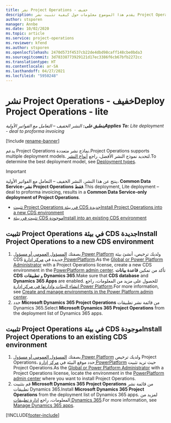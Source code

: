 ```yaml
---
title: نشر Project Operations - خفيف
description: يقدم هذا الموضوع معلومات حول كيفية تثبيت نشر Project Operations Lite – التعامل مع الفواتير الأولية‬.
author: stsporen
manager: Annbe
ms.date: 10/02/2020
ms.topic: article
ms.service: project-operations
ms.reviewer: kfend
ms.author: stsporen
ms.openlocfilehash: 2470d573f4537cb22de4dbd98caff148cbe0bda3
ms.sourcegitcommit: 3d78338773929121d17ec3386f6cb67bfb2272cc
ms.translationtype: HT
ms.contentlocale: ar-SA
ms.lasthandoff: 04/27/2021
ms.locfileid: "5950248"
---
```

# <a name="deploy-project-operations---lite"></a><span data-ttu-id="aebb5-103">نشر Project Operations - خفيف</span><span class="sxs-lookup"><span data-stu-id="aebb5-103">Deploy Project Operations - lite</span></span>

<span data-ttu-id="aebb5-104">_**ينطبق على:** النشر الخفيف – التعامل مع الفواتير الأولية_</span><span class="sxs-lookup"><span data-stu-id="aebb5-104">_**Applies To:** Lite deployment - deal to proforma invoicing_</span></span>

[!include [rename-banner](~/includes/cc-data-platform-banner.md)]

<span data-ttu-id="aebb5-105">يدعم Project Operations نماذج نشر متعددة.</span><span class="sxs-lookup"><span data-stu-id="aebb5-105">Project Operations supports multiple deployment models.</span></span> <span data-ttu-id="aebb5-106">لتحديد نموذج النشر الأفضل، راجع [أنواع النشر](determine-deployment-type.md).</span><span class="sxs-lookup"><span data-stu-id="aebb5-106">To determine the best deployment model, see [Deployment types](determine-deployment-type.md).</span></span>


> [!IMPORTANT]
> <span data-ttu-id="aebb5-107">ينتج عن هذا النشر، النشر الخفيف – التعامل مع الفواتير الأولية، **Common Data Service-نشر Project Operations فقط**.</span><span class="sxs-lookup"><span data-stu-id="aebb5-107">This deployment, Lite deployment – deal to proforma invoicing, results in a **Common Data Service-only deployment of Project Operations**.</span></span>

- [<span data-ttu-id="aebb5-108">تثبيت Project Operations في بيئة CDS جديدة</span><span class="sxs-lookup"><span data-stu-id="aebb5-108">Install Project Operations into a new CDS environment</span></span>](#new)
- [<span data-ttu-id="aebb5-109">تثبيت في بيئة CDS موجودة</span><span class="sxs-lookup"><span data-stu-id="aebb5-109">Install into an existing CDS environment</span></span>](#existing)



## <a name="install-project-operations-to-a-new-cds-environment"></a><a name="new"></a><span data-ttu-id="aebb5-110">تثبيت Project Operations في بيئة CDS جديدة</span><span class="sxs-lookup"><span data-stu-id="aebb5-110">Install Project Operations to a new CDS environment</span></span>

1. <span data-ttu-id="aebb5-111">بصفتك [المسؤول العمومي أو مسؤول Power Platform](/power-platform/admin/global-service-administrators-can-administer-without-license) ولديك ترخيص، أنشئ بيئة CDS جديدة في [مركز إدارة PowerPlatform](https://admin.powerplatform.com).</span><span class="sxs-lookup"><span data-stu-id="aebb5-111">As the [Global or Power Platform Administrator](/power-platform/admin/global-service-administrators-can-administer-without-license) with a Project Operations license, create a new CDS environment in the [PowerPlatform admin center](https://admin.powerplatform.com).</span></span> <span data-ttu-id="aebb5-112">تأكد من تمكين **قاعدة بيانات CDS** و **تطبيقات Dynamics 365**.</span><span class="sxs-lookup"><span data-stu-id="aebb5-112">Make sure that **CDS database** and **Dynamics 365 Apps** are enabled.</span></span> <span data-ttu-id="aebb5-113">للحصول على مزيد من المعلومات، راجع [إنشاء البيئات وإدارتها في مركز إدارة Power Platform](/power-platform/admin/create-environment#create-an-environment-in-the-power-platform-admin-center).</span><span class="sxs-lookup"><span data-stu-id="aebb5-113">For more information, see [Create and manage environments in the Power Platform admin center](/power-platform/admin/create-environment#create-an-environment-in-the-power-platform-admin-center).</span></span>
2. <span data-ttu-id="aebb5-114">حدد **Microsoft Dynamics 365 Project Operations** من قائمة نشر تطبيقات Dynamics 365.</span><span class="sxs-lookup"><span data-stu-id="aebb5-114">Select **Microsoft Dynamics 365 Project Operations** from the deployment list of Dynamics 365 apps.</span></span>


## <a name="install-project-operations-to-an-existing-cds-environment"></a><a name="existing"></a><span data-ttu-id="aebb5-115">تثبيت Project Operations في بيئة CDS موجودة</span><span class="sxs-lookup"><span data-stu-id="aebb5-115">Install Project Operations to an existing CDS environment</span></span>

1. <span data-ttu-id="aebb5-116">بصفتك [المسؤول العمومي أو مسؤول Power Platform](/power-platform/admin/global-service-administrators-can-administer-without-license) ولديك ترخيص Project Operations، حدد موقع البيئة في [مركز إدارة PowerPlatform](https://admin.powerplatform.com) حيث تريد تثبيت Project Operations.</span><span class="sxs-lookup"><span data-stu-id="aebb5-116">As the [Global or Power Platform Administrator](/power-platform/admin/global-service-administrators-can-administer-without-license) with a Project Operations license, locate the environment in the [PowerPlatform admin center](https://admin.powerplatform.com) where you want to install Project Operations.</span></span>
2. <span data-ttu-id="aebb5-117">قم بتثبيت **Microsoft Dynamics 365 Project Operations** من قائمة نشر تطبيقات Dynamics 365.</span><span class="sxs-lookup"><span data-stu-id="aebb5-117">Install **Microsoft Dynamics 365 Project Operations** from the deployment list of Dynamics 365 apps.</span></span> <span data-ttu-id="aebb5-118">لمزيد من المعلومات، راجع [إدارة تطبيقات Dynamics 365](/power-platform/admin/manage-apps).</span><span class="sxs-lookup"><span data-stu-id="aebb5-118">For more information, see [Manage Dynamics 365 apps](/power-platform/admin/manage-apps).</span></span>




[!INCLUDE[footer-include](../includes/footer-banner.md)]